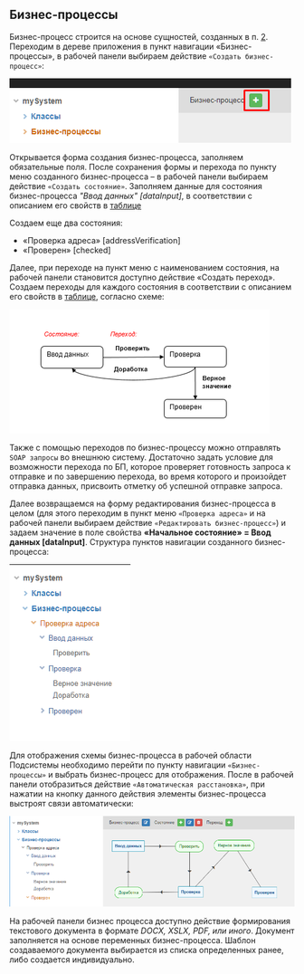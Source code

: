 ## Бизнес-процессы

Бизнес-процесс строится на основе сущностей, созданных в п. [2](docs/ru/create_application/2_class.md). Переходим в дереве приложения в пункт навигации «Бизнес-процессы», в рабочей панели выбираем действие `«Создать бизнес-процесс»`:

![27](docs/ru/system_folder/27.png)

Открывается форма создания бизнес-процесса, заполняем обязательные поля. После сохранения формы и перехода по пункту меню созданного бизнес-процесса – в рабочей панели выбираем действие `«Создать состояние»`. Заполняем данные для состояния бизнес-процесса *"Ввод данных" [dataInput]*, в соответствии с описанием его свойств в [таблице](docs/ru/system_folder/table4.md)

Создаем еще два состояния: 
* «Проверка адреса» [addressVerification]
* «Проверен» [checked]
	
Далее, при переходе на пункт меню с наименованием состояния, на рабочей панели становится доступно действие «Создать переход». Создаем переходы для каждого состояния в соответствии с описанием его свойств в [таблице](), согласно схеме:

![38](docs/ru/system_folder/38.png)

Также с помощью переходов по бизнес-процессу можно отправлять `SOAP запросы` во внешнюю систему. Достаточно задать условие для возможности перехода по БП, которое проверяет готовность запроса к отправке и по завершению перехода, во время которого и произойдет отправка данных, присвоить отметку об успешной отправке запроса.

Далее возвращаемся на форму редактирования бизнес-процесса в целом (для этого переходим в пункт меню `«Проверка адреса»` и на рабочей панели выбираем действие `«Редактировать бизнес-процесс»`) и задаем значение в поле свойства **«Начальное состояние» = Ввод данных [dataInput]**. Структура пунктов навигации созданного бизнес-процесса:

![30](docs/ru/system_folder/30.png)

Для отображения схемы бизнес-процесса в рабочей области Подсистемы необходимо перейти по пункту навигации `«Бизнес-процессы»` и выбрать бизнес-процесс для отображения. После в рабочей панели отобразиться действие `«Автоматическая расстановка»`, при нажатии на кнопку данного действия элементы бизнес-процесса выстроят связи автоматически:

![31](docs/ru/system_folder/31.png)

На рабочей панели бизнес процесса доступно действие формирования текстового документа в формате *DOCX, XSLX, PDF, или иного*. Документ заполняется на основе переменных бизнес-процесса. Шаблон создаваемого документа выбирается из списка определенных ранее, либо создается индивидуально.
